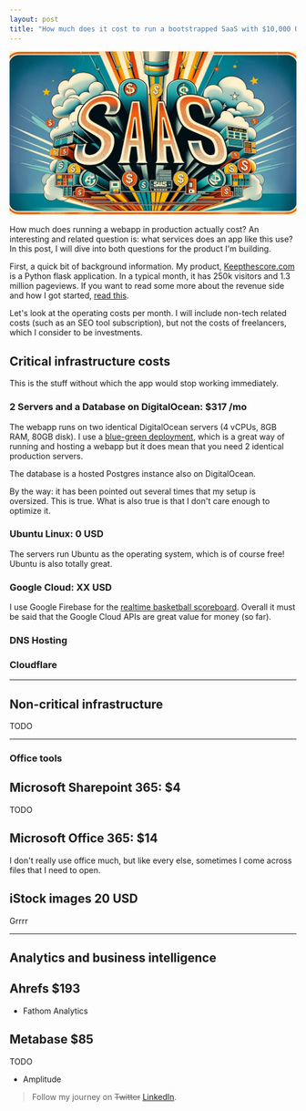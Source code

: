 ```yaml
---
layout: post
title: "How much does it cost to run a bootstrapped SaaS with $10,000 USD revenue?"
---
```


![Operating costs of SAAS](/images/saas_costs.jpg)

How much does running a webapp in production actually cost? An interesting and related question is: what services does an app like this  use? In this post, I will dive into both questions for the product I'm building.

First, a quick bit of background information. My product, [Keepthescore.com](https://keepthescore.com/) is a Python flask application. In a typical month, it has 250k visitors and 1.3 million pageviews. If you want to read some more about the revenue side and how I got started, [read this](/blog/lessons-learned-after-10k-revenue/).

Let's look at the operating costs per month. I will include non-tech related costs (such as an SEO tool subscription), but not the costs of freelancers, which I consider to be investments.

## Critical infrastructure costs

This is the stuff without which the app would stop working immediately.

### 2 Servers and a Database on DigitalOcean: $317 /mo

The webapp runs on two identical DigitalOcean servers (4 vCPUs, 8GB RAM, 80GB disk). I use a [blue-green deployment](/blog/webapp-python-deployment/), which is a great way of running and hosting a webapp but it does mean that you need 2 identical production servers.

The database is a hosted Postgres instance also on DigitalOcean.

By the way: it has been pointed out several times that my setup is oversized. This is true. What is also true is that I don't care enough to optimize it. 

### Ubuntu Linux: 0 USD

The servers run Ubuntu as the operating system, which is of course free! Ubuntu is also totally great.

### Google Cloud: XX USD

I use Google Firebase for the [realtime basketball scoreboard](https://keepthescore.com/basketball-scoreboard/). Overall it must be said that the Google Cloud APIs are great value for money (so far).

### DNS Hosting

### Cloudflare




---

## Non-critical infrastructure
TODO


---

### Office tools



## Microsoft Sharepoint 365: $4
TODO

## Microsoft Office 365: $14

I don't really use office much, but like every else, sometimes I come across files that I need to open.

## iStock images 20 USD
Grrrr

---
## Analytics and business intelligence

## Ahrefs $193

* Fathom Analytics

## Metabase $85
TODO

* Amplitude


> Follow my journey on ~~Twitter~~ [LinkedIn](https://www.linkedin.com/in/casparwrede/).
> 
> 
> 